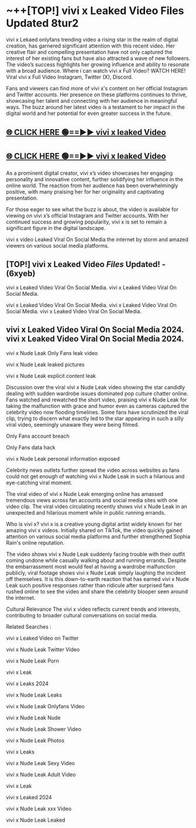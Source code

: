 # ~++[TOP!] vivi x Leaked Video Files Updated 8tur2

 vivi x Lekaed onlyfans trending video a rising star in the realm of digital creation, has garnered significant attention with this recent video. Her creative flair and compelling presentation have not only captured the interest of her existing fans but have also attracted a wave of new followers. The video’s success highlights her growing influence and ability to resonate with a broad audience.
Where i can watch  vivi x Full Video? WATCH HERE! Viral  vivi x Full Video Instagram, Twitter (X), Discord.


Fans and viewers can find more of  vivi x's content on her official Instagram and Twitter accounts. Her presence on these platforms continues to thrive, showcasing her talent and connecting with her audience in meaningful ways. The buzz around her latest video is a testament to her impact in the digital world and her potential for even greater success in the future.


## [🌐 CLICK HERE 🟢==►►  vivi x leaked Video ](https://onlyclips.site?title=vivi_x&ref=git)

## [🌐 CLICK HERE 🟢==►►  vivi x leaked Video ](https://onlyclips.site?title=vivi_x&ref=git)


As a prominent digital creator,  vivi x’s video showcases her engaging personality and innovative content, further solidifying her influence in the online world. The reaction from her audience has been overwhelmingly positive, with many praising her for her originality and captivating presentation.

For those eager to see what the buzz is about, the video is available for viewing on  vivi x’s official Instagram and Twitter accounts. With her continued success and growing popularity,  vivi x is set to remain a significant figure in the digital landscape.


  vivi x video Leaked Viral On Social Media the internet by storm and amazed viewers on various social media platforms.


## [TOP!]  vivi x Leaked Video *Files* Updated! - (6xyeb) 

 vivi x Leaked Video Viral On Social Media. vivi x Leaked Video Viral On Social Media.

 vivi x Leaked Video Viral On Social Media. vivi x Leaked Video Viral On Social Media. vivi x Leaked Video Viral On Social Media.


##  vivi x Leaked Video Viral On Social Media 2024. vivi x Leaked Video Viral On Social Media 2024.
 vivi x Nude Leak Only Fans leak video

 vivi x Nude Leak leaked pictures

 vivi x Nude Leak explicit content leak

Discussion over the viral  vivi x Nude Leak video showing the star candidly dealing with sudden wardrobe issues dominated pop culture chatter online. Fans watched and rewatched the short video, praising  vivi x Nude Leak for taking the malfunction with grace and humor even as cameras captured the celebrity video now flooding timelines. Some fans have scrutinized the viral clip, trying to discern what exactly led to the star appearing in such a silly viral video, seemingly unaware they were being filmed.


Only Fans account breach

Only Fans data hack

 vivi x Nude Leak personal information exposed

Celebrity news outlets further spread the video across websites as fans could not get enough of watching  vivi x Nude Leak in such a hilarious and eye-catching viral moment.


The viral video of  vivi x Nude Leak emerging online has amassed tremendous views across fan accounts and social media sites with one video clip. The viral video circulating recently shows  vivi x Nude Leak in an unexpected and hilarious moment while in public running errands.


Who is  vivi x?  vivi x is a creative young digital artist widely known for her amazing  vivi x videos. Initially shared on TikTok, the video quickly gained attention on various social media platforms and further strengthened Sophia Rain's online reputation.

The video shows  vivi x Nude Leak suddenly facing trouble with their outfit coming undone while casually walking about and running errands. Despite the embarrassment most would feel at having a wardrobe malfunction publicly, viral footage shows  vivi x Nude Leak simply laughing the incident off themselves. It is this down-to-earth reaction that has earned  vivi x Nude Leak such positive responses rather than ridicule after surprised fans rushed online to see the video and share the celebrity blooper seen around the internet.

Cultural Relevance The  vivi x video reflects current trends and interests, contributing to broader cultural conversations on social media.

Related Searches :

 vivi x Leaked Video on Twitter

 vivi x Nude Leak Twitter Video

 vivi x Nude Leak Porn

 vivi x Leak 

 vivi x Leaks 2024

 vivi x Nude Leak Leaks

 vivi x Nude Leak Onlyfans Video

 vivi x Nude Leak Nude

 vivi x Nude Leak Shower Video

 vivi x Nude Leak Photos

 vivi x Leaks

 vivi x Nude Leak Sexy Video

 vivi x Nude Leak Adult Video

 vivi x Leak

 vivi x Leaked 2024

 vivi x Nude Leak xxx Video

 vivi x Nude Leak Leaked